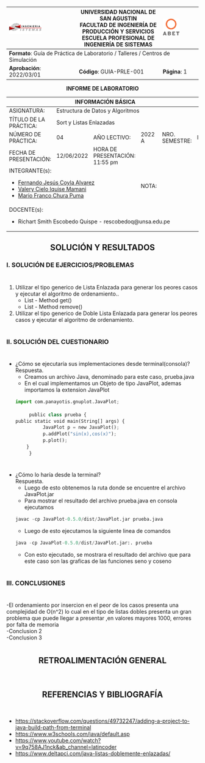 <div align="center">
<table>
    <theader>
        <tr>
            <td><img src="https://github.com/rescobedoq/pw2/blob/main/epis.png?raw=true" alt="EPIS" style="width:50%; height:auto"/></td>
            <th>
                <span style="font-weight:bold;">UNIVERSIDAD NACIONAL DE SAN AGUSTIN</span><br />
                <span style="font-weight:bold;">FACULTAD DE INGENIERÍA DE PRODUCCIÓN Y SERVICIOS</span><br />
                <span style="font-weight:bold;">ESCUELA PROFESIONAL DE INGENIERÍA DE SISTEMAS</span>
            </th>
            <td><img src="https://github.com/rescobedoq/pw2/blob/main/abet.png?raw=true" alt="ABET" style="width:50%; height:auto"/></td>
        </tr>
    </theader>
    <tbody>
        <tr><td colspan="3"><span style="font-weight:bold;">Formato</span>: Guía de Práctica de Laboratorio / Talleres / Centros de Simulación</td></tr>
        <tr><td><span style="font-weight:bold;">Aprobación</span>:  2022/03/01</td><td><span style="font-weight:bold;">Código</span>: GUIA-PRLE-001</td><td><span style="font-weight:bold;">Página</span>: 1</td></tr>
    </tbody>
</table>
</div>

<div align="center">
<span style="font-weight:bold;">INFORME DE LABORATORIO</span><br />

<table>
<theader>
<tr><th colspan="6">INFORMACIÓN BÁSICA</th></tr>
</theader>
<tbody>
<tr><td>ASIGNATURA:</td><td colspan="5">Estructura de Datos y Algoritmos</td></tr>
<tr><td>TÍTULO DE LA PRÁCTICA:</td><td colspan="5">Sort y Listas Enlazadas</td></tr>
<tr>
<td>NÚMERO DE PRÁCTICA:</td><td>04</td><td>AÑO LECTIVO:</td><td>2022 A</td><td>NRO. SEMESTRE:</td><td>III</td>
</tr>
<tr>
<td>FECHA DE PRESENTACIÓN:</td><td>12/06/2022</td><td>HORA DE PRESENTACIÓN: 11:55 pm</td><td colspan="3"></td>
</tr>
<tr><td colspan="3">INTEGRANTE(s):
<ul>
      <li><a href="https://github.com/fernandocoylaA">Fernando Jesús Coyla Alvarez</a></li>
			<li><a href="https://github.com/Icielo23">Valery Cielo Iquise Mamani</a></li>
			<li><a href="https://github.com/Mario-Chura">Mario Franco Chura Puma</a></li>
</ul>
</td>
<td>NOTA:</td><td colspan="2"></td>
</<tr>
<tr><td colspan="6">DOCENTE(s):
<ul>
<li>Richart Smith Escobedo Quispe - rescobedoq@unsa.edu.pe</li>
</ul>
</td>
</<tr>
</tbody>
</table>
</div>
  

  
<div align="center"><h2> SOLUCIÓN Y RESULTADOS </h2></div>

### I.	SOLUCIÓN DE EJERCICIOS/PROBLEMAS
#	
 1.  Utilizar el tipo generico de Lista Enlazada para generar los peores casos y ejecutar el algoritmo de ordenamiento..
      -   List - Method get()
      -   List - Method remove()
 2.  Utilizar el tipo generico de Doble Lista Enlazada para generar los peores casos y ejecutar el algoritmo de ordenamiento.
   
#

### II.	SOLUCIÓN DEL CUESTIONARIO
#
- ¿Cómo se ejecutaría sus implementaciones desde terminal(consola)? <br>
Respuesta.<br>
	- Creamos un archivo Java, denominado para este caso, prueba.java
	- En el cual implementamos un Objeto de tipo JavaPlot, ademas importamos la extension JavaPlot
	```py
	import com.panayotis.gnuplot.JavaPlot;

	     public class prueba {
   	public static void main(String[] args) {
        	  JavaPlot p = new JavaPlot();
        	  p.addPlot("sin(x),cos(x)");
        	  p.plot();
    	}
	     }
	```
#
- ¿Cómo lo haría desde la terminal? <br>
Respuesta.<br>
	- Luego de esto obtenemos la ruta donde se encuentre el archivo JavaPlot.jar 
	- Para mostrar el resultado del archivo prueba.java en consola ejecutamos
	```py
	javac -cp JavaPlot-0.5.0/dist/JavaPlot.jar prueba.java
	```
	- Luego de esto ejecutamos la siguiente linea de comandos
	```py
	java -cp JavaPlot-0.5.0/dist/JavaPlot.jar:. prueba
	```
	- Con esto ejecutado, se mostrara el resultado del archivo que para este caso son las graficas de las funciones seno y coseno
#

### III.	CONCLUSIONES
#
-El ordenamiento por insercion en el peor de los casos presenta una complejidad de O(n^2) lo cual en el tipo de listas dobles presenta un gran problema que puede llegar a presentar ,en valores mayores 1000, errores por falta de memoria <br>
-Conclusion 2 <br>
-Conclusion 3 <br>

#
<div align="center"><h2>  RETROALIMENTACIÓN GENERAL </h2></div> <br>

<div align="center"><h2> REFERENCIAS Y BIBLIOGRAFÍA </h2></div> <br>

-   https://stackoverflow.com/questions/49732247/adding-a-project-to-java-build-path-from-terminal
-   https://www.w3schools.com/java/default.asp
-   https://www.youtube.com/watch?v=9q758AJ1nck&ab_channel=latincoder
-   https://www.deltapci.com/java-listas-doblemente-enlazadas/
